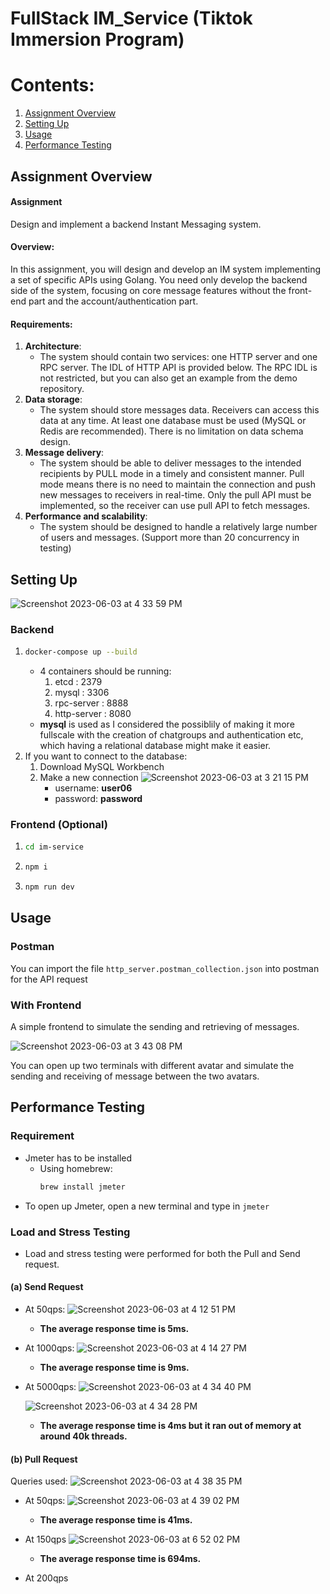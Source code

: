 # FullStack IM_Service (Tiktok Immersion Program)

# Contents:
1. [Assignment Overview](#introduction)
2. [Setting Up](#settingup)
3. [Usage](#usage)
4. [Performance Testing](#performance)

## Assignment Overview <a name="introduction"></a>
#### Assignment
Design and implement a backend Instant Messaging system.

#### Overview:
In this assignment, you will design and develop an IM system implementing a set of specific APIs using Golang. You need only develop the backend side of the system, focusing on core message features without the front-end part and the account/authentication part.

#### Requirements:
1. **Architecture**: 
    - The system should contain two services: one HTTP server and one RPC server. The IDL of HTTP API is provided below. The RPC IDL is not restricted, but you can also get an example from the demo repository.
3. **Data storage**: 
    - The system should store messages data. Receivers can access this data at any time. At least one database must be used (MySQL or Redis are recommended). There is no limitation on data schema design.
5. **Message delivery**: 
    - The system should be able to deliver messages to the intended recipients by PULL mode in a timely and consistent manner. Pull mode means there is no need to maintain the connection and push new messages to receivers in real-time. Only the pull API must be implemented, so the receiver can use pull API to fetch messages.
7. **Performance and scalability**: 
    - The system should be designed to handle a relatively large number of users and messages. (Support more than 20 concurrency in testing)

## Setting Up <a name="settingup"></a>

![Screenshot 2023-06-03 at 4 33 59 PM](https://github.com/dtzr09/IM_service/assets/66049247/5ac5a6fd-76be-4632-92a1-cb2c38e6fcb0)

### Backend
1. ```bash
   docker-compose up --build
   ```
    - 4 containers should be running:
      1. etcd : 2379
      2. mysql : 3306
      3. rpc-server : 8888
      4. http-server : 8080
    - **mysql** is used as I considered the possiblily of making it more fullscale with the creation of chatgroups and authentication etc, which having a relational database might make it easier.
 2. If you want to connect to the database:
      1. Download MySQL Workbench
      2. Make a new connection
         ![Screenshot 2023-06-03 at 3 21 15 PM](https://github.com/dtzr09/IM_service/assets/66049247/815c44b1-6c60-45ec-ad02-7a7df8cabb50)
          - username: **user06**
          - password: **password**
### Frontend (Optional)
1. ```bash
   cd im-service
   ```
3. ```bash
   npm i
   ```
5. ```bash
   npm run dev
   ```
   
## Usage <a name="usage"></a>
### Postman
You can import the file `http_server.postman_collection.json` into postman for the API request

### With Frontend
A simple frontend to simulate the sending and retrieving of messages.

![Screenshot 2023-06-03 at 3 43 08 PM](https://github.com/dtzr09/IM_service/assets/66049247/ea905711-e7b1-484c-aeb7-6c555023ccad)

You can open up two terminals with different avatar and simulate the sending and receiving of message between the two avatars.

## Performance Testing <a name="performance"></a>
### Requirement
- Jmeter has to be installed
  - Using homebrew:
    ```bash
    brew install jmeter
    ```
- To open up Jmeter, open a new terminal and type in `jmeter`

### Load and Stress Testing
- Load and stress testing were performed for both the Pull and Send request.
#### (a) Send Request
- At 50qps:
  ![Screenshot 2023-06-03 at 4 12 51 PM](https://github.com/dtzr09/IM_service/assets/66049247/3d313208-6eb4-44c2-8a49-69dfa2ffac3b)
  - **The average response time is 5ms.**
- At 1000qps:
  ![Screenshot 2023-06-03 at 4 14 27 PM](https://github.com/dtzr09/IM_service/assets/66049247/3ea95de8-7912-4a01-9480-b7921bbe6143)
  - **The average response time is 9ms.**
- At 5000qps:
  ![Screenshot 2023-06-03 at 4 34 40 PM](https://github.com/dtzr09/IM_service/assets/66049247/1493ad2a-66dd-43c7-b1f1-085e085764b2)

  ![Screenshot 2023-06-03 at 4 34 28 PM](https://github.com/dtzr09/IM_service/assets/66049247/b31d9033-ddc9-4da2-9e83-f878ba03dab0)
  
  - **The average response time is 4ms but it ran out of memory at around 40k threads.**


#### (b) Pull Request
Queries used:
![Screenshot 2023-06-03 at 4 38 35 PM](https://github.com/dtzr09/IM_service/assets/66049247/7980896b-5a7f-48c6-ae3b-e1974efaad2a)

- At 50qps:
  ![Screenshot 2023-06-03 at 4 39 02 PM](https://github.com/dtzr09/IM_service/assets/66049247/a8f4c1b8-9400-428e-9826-45e8e3821a88)
  - **The average response time is 41ms.**

- At 150qps
  ![Screenshot 2023-06-03 at 6 52 02 PM](https://github.com/dtzr09/IM_service/assets/66049247/1e8e6789-2aae-488c-9a67-c19aa07b8954)
  - **The average response time is 694ms.**
  
- At 200qps

